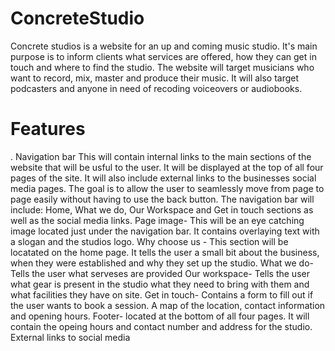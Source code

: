 # ConcreteStudio
Concrete studios is a website for an up and coming music studio. It's main purpose is to inform clients what services are offered, how they can get in touch and where to find the studio.
The website will target musicians who want to record, mix, master and produce their music. It will also target podcasters and anyone in need of recoding voiceovers or audiobooks. 
# Features
. Navigation bar This will contain internal links to the main sections of the website that will be usful to the user. It will be displayed at the top of all four pages of the site. It will also include external links to the businesses social media pages. The goal is to allow the user to seamlessly move from page to page easily without having to use the back button.
The navigation bar will include: Home, What we do, Our Workspace and Get in touch sections as well as the social media links.
Page image- This will be an eye catching image located just under the navigation bar. It contains overlaying text with a slogan and the studios logo.
Why choose us - This section will be locatated on the home page. It tells the user a small bit about the business, when they were established and why they set up the studio. 
What we do- Tells the user what serveses are provided 
Our workspace- Tells the user what gear is present in the studio what they need to bring with them and what facilities they have on site.
Get in touch- Contains a form to fill out if the user wants to book a session. A map of the location, contact information and opening hours.
Footer- located at the bottom of all four pages. It will contain the opeing hours and contact number and address for the studio. External links to social media
